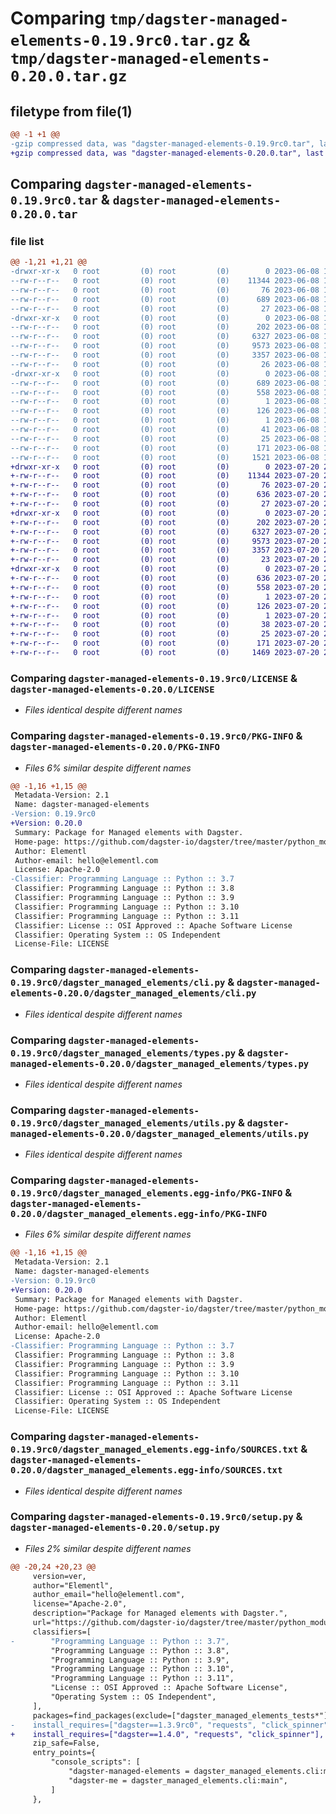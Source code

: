 # Comparing `tmp/dagster-managed-elements-0.19.9rc0.tar.gz` & `tmp/dagster-managed-elements-0.20.0.tar.gz`

## filetype from file(1)

```diff
@@ -1 +1 @@
-gzip compressed data, was "dagster-managed-elements-0.19.9rc0.tar", last modified: Thu Jun  8 18:30:57 2023, max compression
+gzip compressed data, was "dagster-managed-elements-0.20.0.tar", last modified: Thu Jul 20 22:02:12 2023, max compression
```

## Comparing `dagster-managed-elements-0.19.9rc0.tar` & `dagster-managed-elements-0.20.0.tar`

### file list

```diff
@@ -1,21 +1,21 @@
-drwxr-xr-x   0 root         (0) root         (0)        0 2023-06-08 18:30:57.252877 dagster-managed-elements-0.19.9rc0/
--rw-r--r--   0 root         (0) root         (0)    11344 2023-06-08 18:20:46.000000 dagster-managed-elements-0.19.9rc0/LICENSE
--rw-r--r--   0 root         (0) root         (0)       76 2023-06-08 18:20:46.000000 dagster-managed-elements-0.19.9rc0/MANIFEST.in
--rw-r--r--   0 root         (0) root         (0)      689 2023-06-08 18:30:57.252877 dagster-managed-elements-0.19.9rc0/PKG-INFO
--rw-r--r--   0 root         (0) root         (0)       27 2023-06-08 18:20:46.000000 dagster-managed-elements-0.19.9rc0/README.md
-drwxr-xr-x   0 root         (0) root         (0)        0 2023-06-08 18:30:57.248877 dagster-managed-elements-0.19.9rc0/dagster_managed_elements/
--rw-r--r--   0 root         (0) root         (0)      202 2023-06-08 18:20:46.000000 dagster-managed-elements-0.19.9rc0/dagster_managed_elements/__init__.py
--rw-r--r--   0 root         (0) root         (0)     6327 2023-06-08 18:20:46.000000 dagster-managed-elements-0.19.9rc0/dagster_managed_elements/cli.py
--rw-r--r--   0 root         (0) root         (0)     9573 2023-06-08 18:20:46.000000 dagster-managed-elements-0.19.9rc0/dagster_managed_elements/types.py
--rw-r--r--   0 root         (0) root         (0)     3357 2023-06-08 18:20:46.000000 dagster-managed-elements-0.19.9rc0/dagster_managed_elements/utils.py
--rw-r--r--   0 root         (0) root         (0)       26 2023-06-08 18:20:46.000000 dagster-managed-elements-0.19.9rc0/dagster_managed_elements/version.py
-drwxr-xr-x   0 root         (0) root         (0)        0 2023-06-08 18:30:57.252877 dagster-managed-elements-0.19.9rc0/dagster_managed_elements.egg-info/
--rw-r--r--   0 root         (0) root         (0)      689 2023-06-08 18:30:57.000000 dagster-managed-elements-0.19.9rc0/dagster_managed_elements.egg-info/PKG-INFO
--rw-r--r--   0 root         (0) root         (0)      558 2023-06-08 18:30:57.000000 dagster-managed-elements-0.19.9rc0/dagster_managed_elements.egg-info/SOURCES.txt
--rw-r--r--   0 root         (0) root         (0)        1 2023-06-08 18:30:57.000000 dagster-managed-elements-0.19.9rc0/dagster_managed_elements.egg-info/dependency_links.txt
--rw-r--r--   0 root         (0) root         (0)      126 2023-06-08 18:30:57.000000 dagster-managed-elements-0.19.9rc0/dagster_managed_elements.egg-info/entry_points.txt
--rw-r--r--   0 root         (0) root         (0)        1 2023-06-08 18:30:57.000000 dagster-managed-elements-0.19.9rc0/dagster_managed_elements.egg-info/not-zip-safe
--rw-r--r--   0 root         (0) root         (0)       41 2023-06-08 18:30:57.000000 dagster-managed-elements-0.19.9rc0/dagster_managed_elements.egg-info/requires.txt
--rw-r--r--   0 root         (0) root         (0)       25 2023-06-08 18:30:57.000000 dagster-managed-elements-0.19.9rc0/dagster_managed_elements.egg-info/top_level.txt
--rw-r--r--   0 root         (0) root         (0)      171 2023-06-08 18:30:57.252877 dagster-managed-elements-0.19.9rc0/setup.cfg
--rw-r--r--   0 root         (0) root         (0)     1521 2023-06-08 18:20:46.000000 dagster-managed-elements-0.19.9rc0/setup.py
+drwxr-xr-x   0 root         (0) root         (0)        0 2023-07-20 22:02:11.998216 dagster-managed-elements-0.20.0/
+-rw-r--r--   0 root         (0) root         (0)    11344 2023-07-20 21:53:16.000000 dagster-managed-elements-0.20.0/LICENSE
+-rw-r--r--   0 root         (0) root         (0)       76 2023-07-20 21:53:16.000000 dagster-managed-elements-0.20.0/MANIFEST.in
+-rw-r--r--   0 root         (0) root         (0)      636 2023-07-20 22:02:11.998216 dagster-managed-elements-0.20.0/PKG-INFO
+-rw-r--r--   0 root         (0) root         (0)       27 2023-07-20 21:53:16.000000 dagster-managed-elements-0.20.0/README.md
+drwxr-xr-x   0 root         (0) root         (0)        0 2023-07-20 22:02:11.998216 dagster-managed-elements-0.20.0/dagster_managed_elements/
+-rw-r--r--   0 root         (0) root         (0)      202 2023-07-20 21:53:16.000000 dagster-managed-elements-0.20.0/dagster_managed_elements/__init__.py
+-rw-r--r--   0 root         (0) root         (0)     6327 2023-07-20 21:53:16.000000 dagster-managed-elements-0.20.0/dagster_managed_elements/cli.py
+-rw-r--r--   0 root         (0) root         (0)     9573 2023-07-20 21:53:16.000000 dagster-managed-elements-0.20.0/dagster_managed_elements/types.py
+-rw-r--r--   0 root         (0) root         (0)     3357 2023-07-20 21:53:16.000000 dagster-managed-elements-0.20.0/dagster_managed_elements/utils.py
+-rw-r--r--   0 root         (0) root         (0)       23 2023-07-20 21:53:16.000000 dagster-managed-elements-0.20.0/dagster_managed_elements/version.py
+drwxr-xr-x   0 root         (0) root         (0)        0 2023-07-20 22:02:11.998216 dagster-managed-elements-0.20.0/dagster_managed_elements.egg-info/
+-rw-r--r--   0 root         (0) root         (0)      636 2023-07-20 22:02:11.000000 dagster-managed-elements-0.20.0/dagster_managed_elements.egg-info/PKG-INFO
+-rw-r--r--   0 root         (0) root         (0)      558 2023-07-20 22:02:11.000000 dagster-managed-elements-0.20.0/dagster_managed_elements.egg-info/SOURCES.txt
+-rw-r--r--   0 root         (0) root         (0)        1 2023-07-20 22:02:11.000000 dagster-managed-elements-0.20.0/dagster_managed_elements.egg-info/dependency_links.txt
+-rw-r--r--   0 root         (0) root         (0)      126 2023-07-20 22:02:11.000000 dagster-managed-elements-0.20.0/dagster_managed_elements.egg-info/entry_points.txt
+-rw-r--r--   0 root         (0) root         (0)        1 2023-07-20 22:02:11.000000 dagster-managed-elements-0.20.0/dagster_managed_elements.egg-info/not-zip-safe
+-rw-r--r--   0 root         (0) root         (0)       38 2023-07-20 22:02:11.000000 dagster-managed-elements-0.20.0/dagster_managed_elements.egg-info/requires.txt
+-rw-r--r--   0 root         (0) root         (0)       25 2023-07-20 22:02:11.000000 dagster-managed-elements-0.20.0/dagster_managed_elements.egg-info/top_level.txt
+-rw-r--r--   0 root         (0) root         (0)      171 2023-07-20 22:02:12.002215 dagster-managed-elements-0.20.0/setup.cfg
+-rw-r--r--   0 root         (0) root         (0)     1469 2023-07-20 21:53:16.000000 dagster-managed-elements-0.20.0/setup.py
```

### Comparing `dagster-managed-elements-0.19.9rc0/LICENSE` & `dagster-managed-elements-0.20.0/LICENSE`

 * *Files identical despite different names*

### Comparing `dagster-managed-elements-0.19.9rc0/PKG-INFO` & `dagster-managed-elements-0.20.0/PKG-INFO`

 * *Files 6% similar despite different names*

```diff
@@ -1,16 +1,15 @@
 Metadata-Version: 2.1
 Name: dagster-managed-elements
-Version: 0.19.9rc0
+Version: 0.20.0
 Summary: Package for Managed elements with Dagster.
 Home-page: https://github.com/dagster-io/dagster/tree/master/python_modules/libraries/dagster-managed-elements
 Author: Elementl
 Author-email: hello@elementl.com
 License: Apache-2.0
-Classifier: Programming Language :: Python :: 3.7
 Classifier: Programming Language :: Python :: 3.8
 Classifier: Programming Language :: Python :: 3.9
 Classifier: Programming Language :: Python :: 3.10
 Classifier: Programming Language :: Python :: 3.11
 Classifier: License :: OSI Approved :: Apache Software License
 Classifier: Operating System :: OS Independent
 License-File: LICENSE
```

### Comparing `dagster-managed-elements-0.19.9rc0/dagster_managed_elements/cli.py` & `dagster-managed-elements-0.20.0/dagster_managed_elements/cli.py`

 * *Files identical despite different names*

### Comparing `dagster-managed-elements-0.19.9rc0/dagster_managed_elements/types.py` & `dagster-managed-elements-0.20.0/dagster_managed_elements/types.py`

 * *Files identical despite different names*

### Comparing `dagster-managed-elements-0.19.9rc0/dagster_managed_elements/utils.py` & `dagster-managed-elements-0.20.0/dagster_managed_elements/utils.py`

 * *Files identical despite different names*

### Comparing `dagster-managed-elements-0.19.9rc0/dagster_managed_elements.egg-info/PKG-INFO` & `dagster-managed-elements-0.20.0/dagster_managed_elements.egg-info/PKG-INFO`

 * *Files 6% similar despite different names*

```diff
@@ -1,16 +1,15 @@
 Metadata-Version: 2.1
 Name: dagster-managed-elements
-Version: 0.19.9rc0
+Version: 0.20.0
 Summary: Package for Managed elements with Dagster.
 Home-page: https://github.com/dagster-io/dagster/tree/master/python_modules/libraries/dagster-managed-elements
 Author: Elementl
 Author-email: hello@elementl.com
 License: Apache-2.0
-Classifier: Programming Language :: Python :: 3.7
 Classifier: Programming Language :: Python :: 3.8
 Classifier: Programming Language :: Python :: 3.9
 Classifier: Programming Language :: Python :: 3.10
 Classifier: Programming Language :: Python :: 3.11
 Classifier: License :: OSI Approved :: Apache Software License
 Classifier: Operating System :: OS Independent
 License-File: LICENSE
```

### Comparing `dagster-managed-elements-0.19.9rc0/dagster_managed_elements.egg-info/SOURCES.txt` & `dagster-managed-elements-0.20.0/dagster_managed_elements.egg-info/SOURCES.txt`

 * *Files identical despite different names*

### Comparing `dagster-managed-elements-0.19.9rc0/setup.py` & `dagster-managed-elements-0.20.0/setup.py`

 * *Files 2% similar despite different names*

```diff
@@ -20,24 +20,23 @@
     version=ver,
     author="Elementl",
     author_email="hello@elementl.com",
     license="Apache-2.0",
     description="Package for Managed elements with Dagster.",
     url="https://github.com/dagster-io/dagster/tree/master/python_modules/libraries/dagster-managed-elements",
     classifiers=[
-        "Programming Language :: Python :: 3.7",
         "Programming Language :: Python :: 3.8",
         "Programming Language :: Python :: 3.9",
         "Programming Language :: Python :: 3.10",
         "Programming Language :: Python :: 3.11",
         "License :: OSI Approved :: Apache Software License",
         "Operating System :: OS Independent",
     ],
     packages=find_packages(exclude=["dagster_managed_elements_tests*"]),
-    install_requires=["dagster==1.3.9rc0", "requests", "click_spinner"],
+    install_requires=["dagster==1.4.0", "requests", "click_spinner"],
     zip_safe=False,
     entry_points={
         "console_scripts": [
             "dagster-managed-elements = dagster_managed_elements.cli:main",
             "dagster-me = dagster_managed_elements.cli:main",
         ]
     },
```

